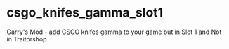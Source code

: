 # csgo_knifes_gamma_slot1
 Garry's Mod - add CSGO knifes gamma to your game but in Slot 1 and Not in Traitorshop
